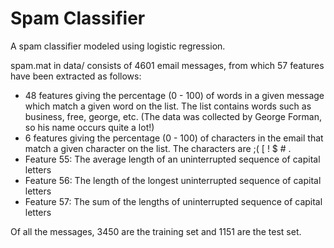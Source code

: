 # Spam Classifier 

A spam classifier modeled using logistic regression. 

spam.mat in data/ consists of 4601 email messages, from which 57 features have been extracted as follows:
* 48 features giving the percentage (0 - 100) of words in a given message which match a given word on the list. 
The list contains words such as business, free, george, etc. (The data was collected by George Forman, so his name occurs quite a lot!)
* 6 features giving the percentage (0 - 100) of characters in the email that match a given character on the list.
The characters are ;( [ ! $ # .
* Feature 55: The average length of an uninterrupted sequence of capital letters
* Feature 56: The length of the longest uninterrupted sequence of capital letters
* Feature 57: The sum of the lengths of uninterrupted sequence of capital letters

Of all the messages, 3450 are the training set and 1151 are the test set. 

